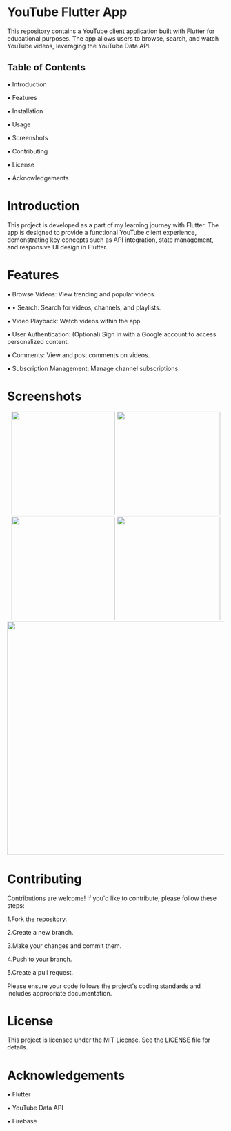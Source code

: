 # YouTube Flutter App

This repository contains a YouTube client application built with Flutter for educational purposes. The app allows users to browse, search, and watch YouTube videos, leveraging the YouTube Data API.
## Table of Contents
 • Introduction

 • Features
 
 • Installation
 
 • Usage
 
 • Screenshots
 
 • Contributing
 
 • License
 
 • Acknowledgements

# Introduction
This project is developed as a part of my learning journey with Flutter. The app is designed to provide a functional YouTube client experience, demonstrating key concepts such as API integration, state management, and responsive UI design in Flutter.
 # Features
 • Browse Videos: View trending and popular videos.
 
 • • Search: Search for videos, channels, and playlists.
 
 • Video Playback: Watch videos within the app.
 
 • User Authentication: (Optional) Sign in with a Google account to access personalized content.
 
 • Comments: View and post comments on videos.
 
 • Subscription Management: Manage channel subscriptions.
 
# Screenshots


<div align='center'>
  <img src='https://github.com/DarshanPatel311/Youtube_App/assets/143177575/bb0fecd1-be52-4628-9665-6e31784134d9' width=240>
  <img src='https://github.com/DarshanPatel311/Youtube_App/assets/143177575/ab6e65c7-5a32-434e-9296-8b8ec0acb30a' width=240>
  <img src='https://github.com/DarshanPatel311/Youtube_App/assets/143177575/d514ee33-96f2-412f-b079-ef7133ca1aa1' width=240>
  <img src='https://github.com/DarshanPatel311/Youtube_App/assets/143177575/2a8a7af4-b664-4a33-a980-2ff8ca6c0083' width=240>
   <img src='https://github.com/DarshanPatel311/Youtube_App/assets/143177575/b8790493-6688-4256-8011-17aaf9a16858' width=540>
</div>

# Contributing
Contributions are welcome! If you'd like to contribute, please follow these steps:

1.Fork the repository.

2.Create a new branch.

3.Make your changes and commit them.

4.Push to your branch.

5.Create a pull request.

Please ensure your code follows the project's coding standards and includes appropriate documentation.

# License
This project is licensed under the MIT License. See the LICENSE file for details.

# Acknowledgements
 • Flutter
 
 • YouTube Data API
 
 • Firebase



 

